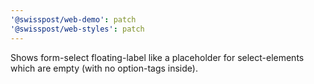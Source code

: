 ```yaml
---
'@swisspost/web-demo': patch
'@swisspost/web-styles': patch
---
```


Shows form-select floating-label like a placeholder for select-elements which are empty (with no option-tags inside).

